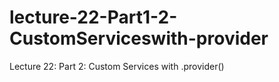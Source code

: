 # lecture-22-Part1-2-CustomServiceswith-provider
Lecture 22: Part 2: Custom Services with .provider()

